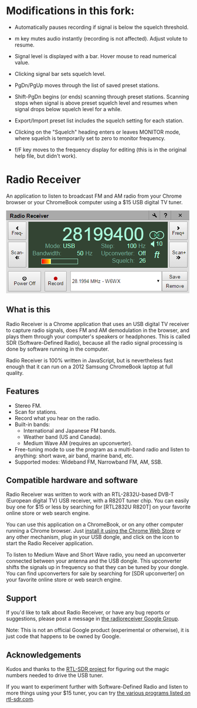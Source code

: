 # Modifications in this fork:

* Automatically pauses recording if signal is below the squelch threshold.

* m key mutes audio instantly (recording is not affected). Adjust volute to resume.

* Signal level is displayed with a bar. Hover mouse to read numerical value.

* Clicking signal bar sets squelch level.

* PgDn/PgUp moves through the list of saved preset stations.

* Shift-PgDn begins (or ends) scanning through preset stations. Scanning stops when signal is above preset squelch level and resumes when signal drops below squelch level for a while.

* Export/Import preset list includes the squelch setting for each station.

* Clicking on the "Squelch" heading enters or leaves MONITOR mode, where squelch is temporarily set to zero to monitor frequency.

* f/F key moves to the frequency display for editing (this is in the original help file, but didn't work).


# Radio Receiver

An application to listen to broadcast FM and AM radio from your Chrome browser or your ChromeBook computer using a $15 USB digital TV tuner.

![Radio Receiver screenshot](image-src/interface2.png)

## What is this

Radio Receiver is a Chrome application that uses an USB digital TV receiver to capture radio signals, does FM and AM demodulation in the browser, and plays them through your computer's speakers or headphones. This is called SDR (Software-Defined Radio), because all the radio signal processing is done by software running in the computer.

Radio Receiver is 100% written in JavaScript, but is nevertheless fast enough that it can run on a 2012 Samsung ChromeBook laptop at full quality.

## Features

* Stereo FM.
* Scan for stations.
* Record what you hear on the radio.
* Built-in bands:
  * International and Japanese FM bands.
  * Weather band (US and Canada).
  * Medium Wave AM (requires an upconverter).
* Free-tuning mode to use the program as a multi-band radio and listen to anything: short wave, air band, marine band, etc.
* Supported modes: Wideband FM, Narrowband FM, AM, SSB.

## Compatible hardware and software

Radio Receiver was written to work with an RTL-2832U-based DVB-T (European digital TV) USB receiver, with a R820T tuner chip. You can easily buy one for $15 or less by searching for [RTL2832U R820T] on your favorite online store or web search engine.

You can use this application on a ChromeBook, or on any other computer running a Chrome browser. Just [install it using the Chrome Web Store](https://chrome.google.com/webstore/detail/radio-receiver/miieomcelenidlleokajkghmifldohpo) or any other mechanism, plug in your USB dongle, and click on the icon to start the Radio Receiver application.

To listen to Medium Wave and Short Wave radio, you need an upconverter connected between your antenna and the USB dongle. This upconverter shifts the signals up in frequency so that they can be tuned by your dongle. You can find upconverters for sale by searching for [SDR upconverter] on your favorite online store or web search engine.

## Support

If you'd like to talk about Radio Receiver, or have any bug reports or suggestions, please post a message in [the radioreceiver Google Group](https://groups.google.com/forum/#!forum/radioreceiver).

Note: This is not an official Google product (experimental or otherwise), it is just code that happens to be owned by Google.

## Acknowledgements

Kudos and thanks to the [RTL-SDR project](http://sdr.osmocom.org/trac/wiki/rtl-sdr) for figuring out the magic numbers needed to drive the USB tuner.

If you want to experiment further with Software-Defined Radio and listen to more things using your $15 tuner, you can try [the various programs listed on rtl-sdr.com](http://www.rtl-sdr.com/big-list-rtl-sdr-supported-software/).
